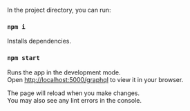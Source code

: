 In the project directory, you can run:

### `npm i`

Installs dependencies.

### `npm start`

Runs the app in the development mode.\
Open [http://localhost:5000/graphql](http://localhost:5000/graphql) to view it in your browser.

The page will reload when you make changes.\
You may also see any lint errors in the console.
